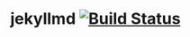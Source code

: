 # jekyllmd [![Build Status](https://travis-ci.org/olzaragoza/jekyllmd.svg?branch=pos-gh-pages)](https://travis-ci.org/olzaragoza/jekyllmd)